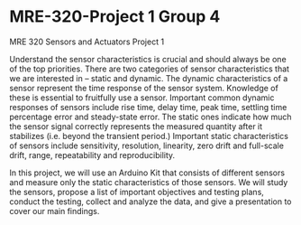 # MRE-320-Project 1 Group 4

MRE 320 Sensors and Actuators Project 1

  Understand the sensor characteristics is crucial and should always be one of the top priorities. There are two categories of sensor characteristics that we are interested in – static and dynamic. The dynamic characteristics of a sensor represent the time response of the sensor system. Knowledge of these is essential to fruitfully use a sensor. Important common dynamic responses of sensors include rise time, delay time, peak time, settling time percentage error and steady-state error. The static ones indicate how much the sensor signal correctly represents the measured quantity after it stabilizes (i.e. beyond the transient period.) Important static characteristics of sensors include sensitivity, resolution, linearity, zero drift and full-scale drift, range, repeatability and reproducibility.
 
  In this project, we will use an Arduino Kit that consists of different sensors and measure only the static characteristics of those sensors. We will study the sensors, propose a list of important objectives and testing plans, conduct the testing, collect and analyze the data, and give a presentation to cover our main findings.
